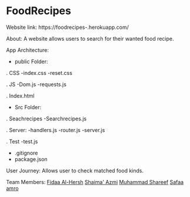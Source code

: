 # FoodRecipes


Website link: https://foodrecipes-.herokuapp.com/

About:
A website allows users to search for their wanted food recipe.

App Architecture:

* public Folder:

. CSS
  -index.css
  -reset.css

. JS
  -Dom.js
  -requests.js

. Index.html

* Src Folder:

. Seachrecipes
   -Searchrecipes.js
   
. Server:
   -handlers.js
   -router.js
   -server.js
   
. Test
   -test.js

* .gitignore
* package.json

User Journey:
Allows user to check matched food kinds.

Team Members:
[Fidaa Al-Hersh](https://github.com/orgs/FACK1/people/fdo2)
[Shaima' Azmi](https://github.com/orgs/FACK1/people/shaima96)
[Muhammad Shareef](https://github.com/orgs/FACK1/people/mhmdtshref)
[Safaa amro](https://github.com/orgs/FACK1/people/safaaamro)
